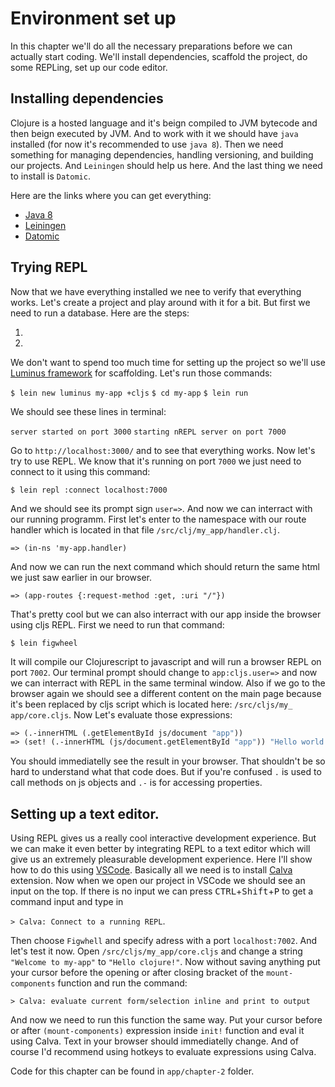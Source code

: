 # Environment set up

In this chapter we'll do all the necessary preparations before we can actually start coding. We'll install dependencies, scaffold the project, do some REPLing, set up our code editor.

## Installing dependencies

Clojure is a hosted language and it's beign compiled to JVM bytecode and then beign executed by JVM. And to work with it we should have `java` installed (for now it's recommended to use `java 8`). Then we need something for managing dependencies, handling versioning, and building our projects. And `Leiningen` should help us here. And the last thing we need to install is `Datomic`.

Here are the links where you can get everything:

 - [Java 8][java-download]
 - [Leiningen][lein-install]
 - [Datomic][datomic-download]

## Trying REPL

Now that we have everything installed we nee to verify that everything works. Let's create a project and play around with it for a bit. But first we need to run a database. Here are the steps:

1. 
2. 

 We don't want to spend too much time for setting up the project so we'll use [Luminus framework][2] for scaffolding. Let's run those commands:

`$ lein new luminus my-app +cljs`
`$ cd my-app`
`$ lein run`

We should see these lines in terminal:

`server started on port 3000`
`starting nREPL server on port 7000`

Go to `http://localhost:3000/` and to see that everything works. Now let's try to use REPL. We know that it's running on port `7000` we just need to connect to it using this command:

`$ lein repl :connect localhost:7000`

And we should see its prompt sign `user=>`. And now we can interract with our running programm. First let's enter to the namespace with our route handler which is located in that file `/src/clj/my_app/handler.clj`.

`=> (in-ns 'my-app.handler)`

And now we can run the next command which should return the same html we just saw earlier in our browser.

`=> (app-routes {:request-method :get, :uri "/"})`

That's pretty cool but we can also interract with our app inside the browser using cljs REPL. First we need to run that command:

`$ lein figwheel`

It will compile our Clojurescript to javascript and will run a browser REPL on port `7002`. Our terminal prompt should change to `app:cljs.user=>` and now we can interract with REPL in the same terminal window. Also if we go to the browser again we should see a different content on the main page because it's been replaced by cljs script which is located here: `/src/cljs/my_
app/core.cljs`.  Now Let's evaluate those expressions:

```clj
=> (.-innerHTML (.getElementById js/document "app"))
=> (set! (.-innerHTML (js/document.getElementById "app")) "Hello world!")
```

 You should immediatelly see the result in your browser.  That shouldn't be so hard to understand what that code does. But if you're confused `.` is used to call methods on js objects and `.-` is for accessing properties. 

## Setting up a text editor.

Using REPL gives us a really cool interactive development experience. But we can make it even better by integrating REPL to a text editor which will give us an extremely pleasurable development experience. Here I'll show how to do this using [VSCode][3].  Basically all we need is to install [Calva][4] extension. Now when we open our project in VSCode we should see an input on the top. If there is no input we can press <kbd>CTRL</kbd>+<kbd>Shift</kbd>+<kbd>P</kbd> to get a command input and type in 

`> Calva: Connect to a running REPL`. 

Then choose `Figwhell` and specify adress with a port `localhost:7002`. And let's test it now. Open `/src/cljs/my_app/core.cljs` and change a string `"Welcome to my-app"` to `"Hello clojure!"`.  Now without saving anything put your cursor before the opening or after closing bracket of the `mount-components` function and run the command:

`> Calva: evaluate current form/selection inline and print to output`

And now we need to run this function the same way. Put your cursor before or after `(mount-components)` expression inside `init!` function and eval it using Calva. Text in your browser should immediatelly change. And of course I'd recommend using hotkeys to evaluate expressions using Calva. 

Code for this chapter can be found in `app/chapter-2` folder.







[lein-install]: https://leiningen.org/#install
[java-download]: https://www.oracle.com/technetwork/java/javase/downloads/jdk8-downloads-2133151.html
[datomic-download]: https://my.datomic.com/downloads/free
[2]: http://www.luminusweb.net/
[3]: https://code.visualstudio.com/
[4]: https://github.com/BetterThanTomorrow/calva
<!--stackedit_data:
eyJoaXN0b3J5IjpbLTI5ODA5NjM5MSw0NTk2NDg0OV19
-->